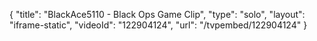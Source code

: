 {
    "title": "BlackAce5110 - Black Ops Game Clip",
    "type": "solo",
    "layout": "iframe-static",
    "videoId": "122904124",
    "url": "\/tvpembed\/122904124"
}
